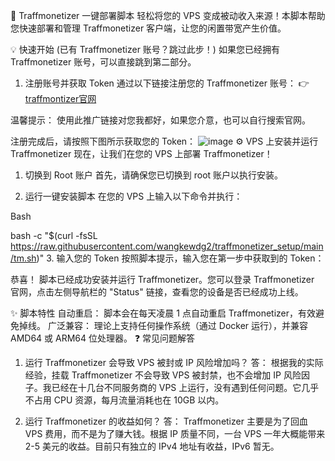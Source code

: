 🚀 Traffmonetizer 一键部署脚本
轻松将您的 VPS 变成被动收入来源！本脚本帮助您快速部署和管理 Traffmonetizer 客户端，让您的闲置带宽产生价值。

💡 快速开始 (已有 Traffmonetizer 账号？跳过此步！)
如果您已经拥有 Traffmonetizer 账号，可以直接跳到第二部分。

1. 注册账号并获取 Token
通过以下链接注册您的 Traffmonetizer 账号：
👉[traffmontizer官网](https://traffmonetizer.com/?aff=230088)

温馨提示： 使用此推广链接对您我都好，如果您介意，也可以自行搜索官网。

注册完成后，请按照下图所示获取您的 Token：
![image](https://tc.cecily.eu.org/file/1747828582529_图片1.png)
⚙️ VPS 上安装并运行 Traffmonetizer
现在，让我们在您的 VPS 上部署 Traffmonetizer！

1. 切换到 Root 账户
首先，请确保您已切换到 root 账户以执行安装。

2. 运行一键安装脚本
在您的 VPS 上输入以下命令并执行：

Bash

bash -c "$(curl -fsSL https://raw.githubusercontent.com/wangkewdg2/traffmonetizer_setup/main/tm.sh)"
3. 输入您的 Token
按照脚本提示，输入您在第一步中获取到的 Token：

恭喜！ 脚本已经成功安装并运行 Traffmonetizer。您可以登录 Traffmonetizer 官网，点击左侧导航栏的 "Status" 链接，查看您的设备是否已经成功上线。

✨ 脚本特性
自动重启： 脚本会在每天凌晨 1 点自动重启 Traffmonetizer，有效避免掉线。
广泛兼容： 理论上支持任何操作系统（通过 Docker 运行），并兼容 AMD64 或 ARM64 位处理器。
❓ 常见问题解答
1. 运行 Traffmonetizer 会导致 VPS 被封或 IP 风险增加吗？
答： 根据我的实际经验，挂载 Traffmonetizer 不会导致 VPS 被封禁，也不会增加 IP 风险因子。我已经在十几台不同服务商的 VPS 上运行，没有遇到任何问题。它几乎不占用 CPU 资源，每月流量消耗也在 10GB 以内。

2. 运行 Traffmonetizer 的收益如何？
答： Traffmonetizer 主要是为了回血 VPS 费用，而不是为了赚大钱。根据 IP 质量不同，一台 VPS 一年大概能带来 2-5 美元的收益。目前只有独立的 IPv4 地址有收益，IPv6 暂无。
